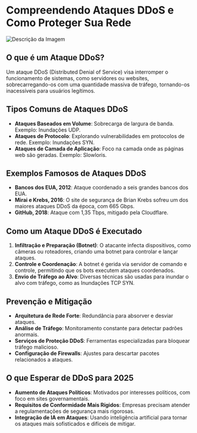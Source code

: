 # Compreendendo Ataques DDoS e Como Proteger Sua Rede
![Descrição da Imagem](imagens/nome-da-imagem.png)


## O que é um Ataque DDoS?
Um ataque DDoS (Distributed Denial of Service) visa interromper o funcionamento de sistemas, como servidores ou websites, sobrecarregando-os com uma quantidade massiva de tráfego, tornando-os inacessíveis para usuários legítimos.

## Tipos Comuns de Ataques DDoS
- **Ataques Baseados em Volume**: Sobrecarga de largura de banda. Exemplo: Inundações UDP.
- **Ataques de Protocolo**: Explorando vulnerabilidades em protocolos de rede. Exemplo: Inundações SYN.
- **Ataques de Camada de Aplicação**: Foco na camada onde as páginas web são geradas. Exemplo: Slowloris.

## Exemplos Famosos de Ataques DDoS
- **Bancos dos EUA, 2012**: Ataque coordenado a seis grandes bancos dos EUA.
- **Mirai e Krebs, 2016**: O site de segurança de Brian Krebs sofreu um dos maiores ataques DDoS da época, com 665 Gbps.
- **GitHub, 2018**: Ataque com 1,35 Tbps, mitigado pela Cloudflare.

## Como um Ataque DDoS é Executado
1. **Infiltração e Preparação (Botnet)**: O atacante infecta dispositivos, como câmeras ou roteadores, criando uma botnet para controlar e lançar ataques.
2. **Controle e Coordenação**: A botnet é gerida via servidor de comando e controle, permitindo que os bots executem ataques coordenados.
3. **Envio de Tráfego ao Alvo**: Diversas técnicas são usadas para inundar o alvo com tráfego, como as Inundações TCP SYN.

## Prevenção e Mitigação
- **Arquitetura de Rede Forte**: Redundância para absorver e desviar ataques.
- **Análise de Tráfego**: Monitoramento constante para detectar padrões anormais.
- **Serviços de Proteção DDoS**: Ferramentas especializadas para bloquear tráfego malicioso.
- **Configuração de Firewalls**: Ajustes para descartar pacotes relacionados a ataques.

## O que Esperar de DDoS para 2025
- **Aumento de Ataques Políticos**: Motivados por interesses políticos, com foco em sites governamentais.
- **Requisitos de Conformidade Mais Rígidos**: Empresas precisam atender a regulamentações de segurança mais rigorosas.
- **Integração de IA em Ataques**: Usando inteligência artificial para tornar os ataques mais sofisticados e difíceis de mitigar.
